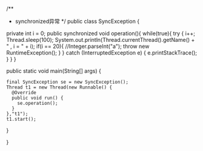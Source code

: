 
/**
 * synchronized异常
 */
public class SyncException {

  private int i = 0;
  public synchronized void operation(){
    while(true){
      try {
        i++;
        Thread.sleep(100);
        System.out.println(Thread.currentThread().getName() + " , i = " + i);
        if(i == 20){
          //Integer.parseInt("a");
          throw new RuntimeException();
        }
      } catch (InterruptedException e) {
        e.printStackTrace();
      }
    }
  }

  public static void main(String[] args) {

    final SyncException se = new SyncException();
    Thread t1 = new Thread(new Runnable() {
      @Override
      public void run() {
        se.operation();
      }
    },"t1");
    t1.start();
  }


}